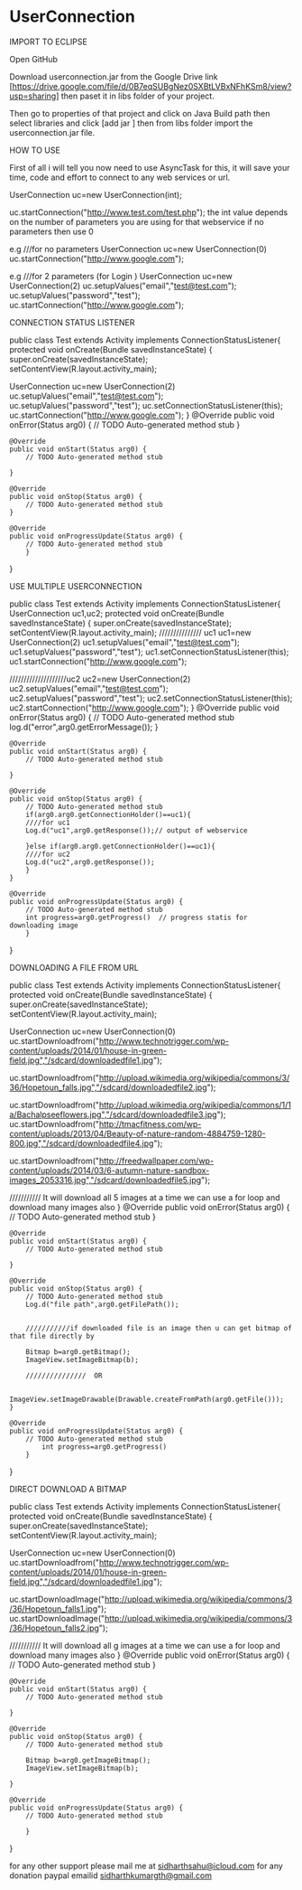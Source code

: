 UserConnection
==============
IMPORT TO ECLIPSE


Open GitHub

Download userconnection.jar from the Google Drive link [https://drive.google.com/file/d/0B7eqSUBgNez0SXBtLVBxNFhKSm8/view?usp=sharing] then paset it in libs folder of your project.

Then go to properties of that project and click on Java Build path then select libraries and click [add jar ] then from libs folder import the userconnection.jar file.



HOW TO USE

First of all i will tell you now need to use AsyncTask for this, it will save your time, code and effort to connect to any web services or url.

UserConnection uc=new UserConnection(int);

uc.startConnection("http://www.test.com/test.php");
the int value depends on the number of parameters you are using for that webservice if no parameters then use 0 

e.g ///for no parameters
UserConnection uc=new UserConnection(0)
uc.startConnection("http://www.google.com");

e.g ///for 2 parameters (for Login )
UserConnection uc=new UserConnection(2)
uc.setupValues("email","test@test.com");
uc.setupValues("password","test");
uc.startConnection("http://www.google.com");

CONNECTION STATUS LISTENER

public class Test extends Activity implements ConnectionStatusListener{
protected void onCreate(Bundle savedInstanceState) {
		super.onCreate(savedInstanceState);
		setContentView(R.layout.activity_main);
		
UserConnection uc=new UserConnection(2)
uc.setupValues("email","test@test.com");
uc.setupValues("password","test");
uc.setConnectionStatusListener(this);
uc.startConnection("http://www.google.com");
}
@Override
	public void onError(Status arg0) {
		// TODO Auto-generated method stub
	}

	@Override
	public void onStart(Status arg0) {
		// TODO Auto-generated method stub
		
	}

	@Override
	public void onStop(Status arg0) {
		// TODO Auto-generated method stub
	}

	@Override
	public void onProgressUpdate(Status arg0) {
		// TODO Auto-generated method stub
		}

}



USE MULTIPLE USERCONNECTION

public class Test extends Activity implements ConnectionStatusListener{
UserConnection uc1,uc2;
protected void onCreate(Bundle savedInstanceState) {
		super.onCreate(savedInstanceState);
		setContentView(R.layout.activity_main);
		///////////////  uc1
uc1=new UserConnection(2)
uc1.setupValues("email","test@test.com");
uc1.setupValues("password","test");
uc1.setConnectionStatusListener(this);
uc1.startConnection("http://www.google.com");

////////////////////uc2
uc2=new UserConnection(2)
uc2.setupValues("email","test@test.com");
uc2.setupValues("password","test");
uc2.setConnectionStatusListener(this);
uc2.startConnection("http://www.google.com");
}
@Override
	public void onError(Status arg0) {
		// TODO Auto-generated method stub
		log.d("error",arg0.getErrorMessage());
	}

	@Override
	public void onStart(Status arg0) {
		// TODO Auto-generated method stub
		
	}

	@Override
	public void onStop(Status arg0) {
		// TODO Auto-generated method stub
		if(arg0.arg0.getConnectionHolder()==uc1){
		////for uc1
		Log.d("uc1",arg0.getResponse());// output of webservice
		
		}else if(arg0.arg0.getConnectionHolder()==uc1){
		////for uc2
		Log.d("uc2",arg0.getResponse());
		}
	}

	@Override
	public void onProgressUpdate(Status arg0) {
		// TODO Auto-generated method stub
		int progress=arg0.getProgress()  // progress statis for downloading image
		}

}


DOWNLOADING A FILE FROM URL

public class Test extends Activity implements ConnectionStatusListener{
protected void onCreate(Bundle savedInstanceState) {
		super.onCreate(savedInstanceState);
		setContentView(R.layout.activity_main);
		
UserConnection uc=new UserConnection(0)
uc.startDownloadfrom("http://www.technotrigger.com/wp-content/uploads/2014/01/house-in-green-field.jpg","/sdcard/downloadedfile1.jpg");

uc.startDownloadfrom("http://upload.wikimedia.org/wikipedia/commons/3/36/Hopetoun_falls.jpg","/sdcard/downloadedfile2.jpg");

uc.startDownloadfrom("http://upload.wikimedia.org/wikipedia/commons/1/1a/Bachalpseeflowers.jpg","/sdcard/downloadedfile3.jpg");
uc.startDownloadfrom("http://tmacfitness.com/wp-content/uploads/2013/04/Beauty-of-nature-random-4884759-1280-800.jpg","/sdcard/downloadedfile4.jpg");

uc.startDownloadfrom("http://freedwallpaper.com/wp-content/uploads/2014/03/6-autumn-nature-sandbox-images_2053316.jpg","/sdcard/downloadedfile5.jpg");


/////////// It will download all 5 images at a time we can use a for loop and download many images also
}
@Override
	public void onError(Status arg0) {
		// TODO Auto-generated method stub
	}

	@Override
	public void onStart(Status arg0) {
		// TODO Auto-generated method stub
		
	}

	@Override
	public void onStop(Status arg0) {
		// TODO Auto-generated method stub
		Log.d("file path",arg0.getFilePath());
		
		
		///////////if downloaded file is an image then u can get bitmap of that file directly by
		
		Bitmap b=arg0.getBitmap();
		ImageView.setImageBitmap(b);
		
		///////////////  OR
		
		ImageView.setImageDrawable(Drawable.createFromPath(arg0.getFile()));
	}

	@Override
	public void onProgressUpdate(Status arg0) {
		// TODO Auto-generated method stub
			int progress=arg0.getProgress()
		}

}



DIRECT DOWNLOAD A BITMAP 


public class Test extends Activity implements ConnectionStatusListener{
protected void onCreate(Bundle savedInstanceState) {
		super.onCreate(savedInstanceState);
		setContentView(R.layout.activity_main);
		
UserConnection uc=new UserConnection(0)
uc.startDownloadfrom("http://www.technotrigger.com/wp-content/uploads/2014/01/house-in-green-field.jpg","/sdcard/downloadedfile1.jpg");

uc.startDownloadImage("http://upload.wikimedia.org/wikipedia/commons/3/36/Hopetoun_falls1.jpg");
uc.startDownloadImage("http://upload.wikimedia.org/wikipedia/commons/3/36/Hopetoun_falls2.jpg");



/////////// It will download all g images at a time we can use a for loop and download many images also
}
@Override
	public void onError(Status arg0) {
		// TODO Auto-generated method stub
	}

	@Override
	public void onStart(Status arg0) {
		// TODO Auto-generated method stub
		
	}

	@Override
	public void onStop(Status arg0) {
		// TODO Auto-generated method stub
		
		Bitmap b=arg0.getImageBitmap();
		ImageView.setImageBitmap(b);
		
	}

	@Override
	public void onProgressUpdate(Status arg0) {
		// TODO Auto-generated method stub
		
		}

}



for any other support please mail me at sidharthsahu@icloud.com
for any donation paypal emailid sidharthkumargth@gmail.com
